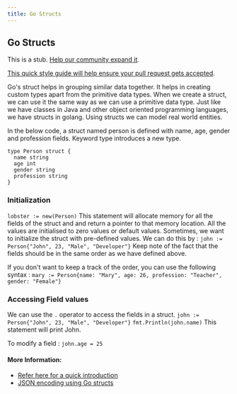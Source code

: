 ```yaml
---
title: Go Structs
---
```

## Go Structs

This is a stub. <a href='https://github.com/freecodecamp/guides/tree/master/src/pages/go/structs/index.md' target='_blank' rel='nofollow'>Help our community expand it</a>.

<a href='https://github.com/freecodecamp/guides/blob/master/README.md' target='_blank' rel='nofollow'>This quick style guide will help ensure your pull request gets accepted</a>.

<!-- The article goes here, in GitHub-flavored Markdown. Feel free to add YouTube videos, images, and CodePen/JSBin embeds  -->
Go's struct helps in grouping similar data together. It helps in creating custom types apart from the primitive data types. When we create a struct, we can use it the same way as we can use a primitive data type. Just like we have classes in Java and other object oriented programming languages, we have structs in golang. Using structs we can model real world entities.

In the below code, a struct named person is defined with name, age, gender and profession fields. Keyword type introduces a new type.

```
type Person struct {
  name string
  age int
  gender string
  profession string
}
```

### Initialization

`lobster := new(Person)`
This statement will allocate memory for all the fields of the struct and and return a pointer to that memory location. All the values are initialised to zero values or default values.
Sometimes, we want to initialize the struct with pre-defined values. We can do this by :
`john := Person{"John", 23, "Male", "Developer"}`
Keep note of the fact that the fields should be in the same order as we have defined above.

If you don't want to keep a track of the order, you can use the following syntax :
`mary := Person{name: "Mary", age: 26, profession: "Teacher", gender: "Female"}`

### Accessing Field values

We can use the `.` operator to access the fields in a struct.
`john := Person{"John", 23, "Male", "Developer"}`
`fmt.Println(john.name)`
This statement will print John.

To modify a field :
`john.age = 25`

#### More Information:
<!-- Please add any articles you think might be helpful to read before writing the article -->
* <a href='https://gobyexample.com/structs' target='_blank' rel='nofollow'>Refer here for a quick introduction</a>
* <a href='https://gobyexample.com/json' target='_blank' rel='nofollow'>JSON encoding using Go structs</a>
